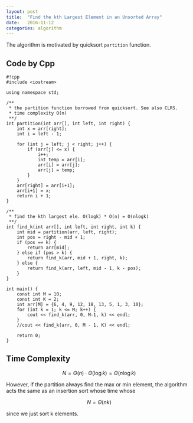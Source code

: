 ```yaml
---
layout: post
title:  "Find the kth Largest Element in an Unsorted Array"
date:   2016-11-12
categories: algorithm
---
```


The algorithm is motivated by quicksort `partition` function.

## Code by Cpp

    #!cpp
    #include <iostream>

    using namespace std;

    /**
     * the partition function borrowed from quicksort. See also CLRS.
     * time complexity O(n)
     **/
    int partition(int arr[], int left, int right) {
        int x = arr[right];
        int i = left - 1;

        for (int j = left; j < right; j++) {
            if (arr[j] <= x) {
                i++;
                int temp = arr[i];
                arr[i] = arr[j];
                arr[j] = temp;
            }
        }
        arr[right] = arr[i+1];
        arr[i+1] = x;
        return i + 1;
    }

    /**
     * find the kth largest ele. O(logk) * O(n) = O(nlogk)
     **/
    int find_k(int arr[], int left, int right, int k) {
        int mid = partition(arr, left, right);
        int pos = right - mid + 1;
        if (pos == k) {
            return arr[mid];
        } else if (pos > k) {
            return find_k(arr, mid + 1, right, k);
        } else {
            return find_k(arr, left, mid - 1, k - pos);
        }
    }

    int main() {
        const int M = 10;
        const int K = 2;
        int arr[M] = {6, 4, 9, 12, 18, 13, 5, 1, 3, 10};
        for (int k = 1; k <= M; k++) {
            cout << find_k(arr, 0, M-1, k) << endl;
        }
        //cout << find_k(arr, 0, M - 1, K) << endl;

        return 0;
    }


## Time Complexity

$$N = \Theta(n) \cdot \Theta(\log k) = \Theta(n\log k)$$

However, if the partition always find the max or min element, the algorithm acts the same as an insertion sort whose time whose

$$N = \Theta(nk)$$

since we just sort k elements.
